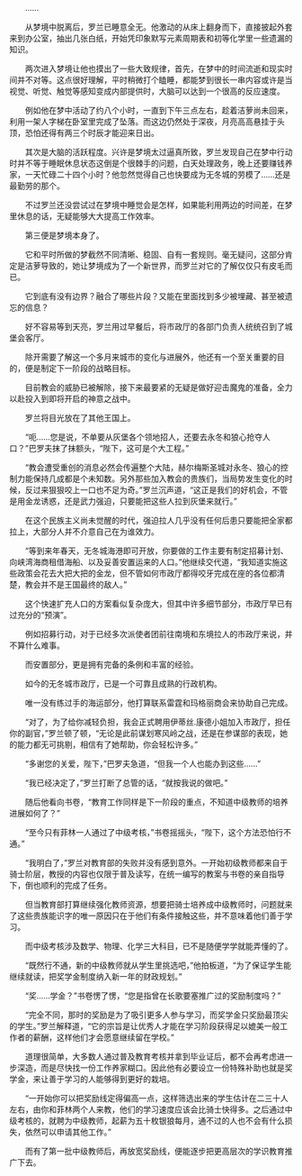 　　……

　　从梦境中脱离后，罗兰已睡意全无。他激动的从床上翻身而下，直接披起外套来到办公室，抽出几张白纸，开始凭印象默写元素周期表和初等化学里一些遗漏的知识。

　　两次进入梦境让他也摸出了一些大致规律，首先，在梦中的时间流逝和现实时间并不对等。这点很好理解，平时稍微打个瞌睡，都能梦到很长一串内容或许是当视觉、听觉、触觉等感知变成内部提供时，大脑可以达到一个很高的反应速度。

　　例如他在梦中活动了约八个小时，一直到下午三点左右，趁着洁萝尚未回来，利用一架人字梯在卧室里完成了坠落。而这边仍然处于深夜，月亮高高悬挂于头顶，恐怕还得有两三个时辰才能迎来日出。

　　其次是大脑的活跃程度。兴许是梦境太过逼真所致，罗兰发现自己在梦中行动时并不等于睡眠休息状态这倒是个很棘手的问题，白天处理政务，晚上还要赚钱养家，一天忙碌二十四个小时？他忽然觉得自己也快要成为无冬城的劳模了……还是最勤劳的那个。

　　不过罗兰还没尝试过在梦境中睡觉会是怎样，如果能利用两边的时间差，在梦里休息的话，无疑能够大大提高工作效率。

　　第三便是梦境本身了。

　　它和平时所做的梦截然不同清晰、稳固、自有一套规则。毫无疑问，这部分肯定是洁萝导致的，她让梦境成为了一个新世界，而罗兰对它的了解仅仅只有皮毛而已。

　　它到底有没有边界？融合了哪些片段？又能在里面找到多少被埋藏、甚至被遗忘的信息？

　　好不容易等到天亮，罗兰用过早餐后，将市政厅的各部门负责人统统召到了城堡会客厅。

　　除开需要了解这一个多月来城市的变化与进展外，他还有一个至关重要的目的，便是制定下一阶段的战略目标。

　　目前教会的威胁已被解除，接下来最要紧的无疑是做好迎击魔鬼的准备，全力以赴投入到即将开启的神意之战中。

　　罗兰将目光放在了其他王国上。

　　“呃……您是说，不单要从灰堡各个领地招人，还要去永冬和狼心抢夺人口？”巴罗夫抹了抹额头，“陛下，这可是个大工程。”

　　“教会遭受重创的消息必然会传遍整个大陆，赫尔梅斯圣城对永冬、狼心的控制力能保持几成都是个未知数。另外那些加入教会的贵族们，当局势发生变化的时候，反过来狠狠咬上一口也不足为奇。”罗兰沉声道，“这正是我们的好机会，不管是用金龙诱惑，还是武力强迫，只要能把这些人拉到灰堡来就行。”

　　在这个民族主义尚未觉醒的时代，强迫拉人几乎没有任何后患只要能把全家都拉上，大部分人并不介意自己在为谁效力。

　　“等到来年春天，无冬城海港即可开放，你要做的工作主要有制定招募计划、向峡湾海商租借海船、以及妥善安置运来的人口。”他继续交代道，“我知道实施这些政策会花去大把大把的金龙，但不管如何市政厅都得咬牙完成在座的各位都清楚，教会并不是王国最终的敌人。”

　　这个快速扩充人口的方案看似复杂庞大，但其中许多细节部分，市政厅早已有过充分的“预演”。

　　例如招募行动，对于已经多次派使者团前往南境和东境拉人的市政厅来说，并不算什么难事。

　　而安置部分，更是拥有完备的条例和丰富的经验。

　　如今的无冬城市政厅，已是一个可靠且成熟的行政机构。

　　唯一没有练过手的海运部分，他打算联系雷霆和玛格丽商会来协助自己完成。

　　“对了，为了给你减轻负担，我会正式聘用伊蒂丝.康德小姐加入市政厅，担任你的副官，”罗兰顿了顿，“无论是此前谋划寒风岭之战，还是在参谋部的表现，她的能力都无可挑剔，相信有了她帮助，你会轻松许多。”

　　“多谢您的关爱，陛下，”巴罗夫急道，“但我一个人也能办到这些……”

　　“我已经决定了，”罗兰打断了总管的话，“就按我说的做吧。”

　　随后他看向书卷，“教育工作同样是下一阶段的重点，不知道中级教师的培养进展如何了？”

　　“至今只有菲林一人通过了中级考核，”书卷摇摇头，“陛下，这个方法恐怕行不通。”

　　“我明白了，”罗兰对教育部的失败并没有感到意外。一开始初级教师都来自于骑士阶层，教授的内容也仅限于普及读写，在统一编写的教案与书卷的亲自指导下，倒也顺利的完成了任务。

　　但当教育部打算继续强化教师资源，想要把骑士培养成中级教师时，问题就来了这些贵族能识字的唯一原因只在于他们有条件接触这些，并不意味着他们善于学习。

　　而中级考核涉及数学、物理、化学三大科目，已不是随便学学就能弄懂的了。

　　“既然行不通，新的中级教师就从学生里挑选吧，”他拍板道，“为了保证学生能继续就读，把奖学金制度纳入新一年的财政规划。”

　　“奖……学金？”书卷愣了愣，“您是指曾在长歌要塞推广过的奖励制度吗？”

　　“完全不同，那时的奖励是为了吸引更多人参与学习，而奖学金只奖励最顶尖的学生。”罗兰解释道，“它的宗旨是让优秀人才能在学习阶段获得足以媲美一般工作者的薪酬，这样他们才会愿意继续留在学校。”

　　道理很简单，大多数人通过普及教育考核并拿到毕业证后，都不会再考虑进一步深造，而是尽快找一份工作养家糊口。因此他有必要设立一份特殊补助也就是奖学金，来让善于学习的人能够得到更好的栽培。

　　“一开始你可以把奖励线定得偏高一点，这样筛选出来的学生估计在二三十人左右，由你和菲林两个人来教，他们的学习速度应该会比骑士快得多。之后通过中级考核的，就聘为中级教师，起薪为五十枚银狼每月，通不过的人也不会有什么损失，依然可以申请其他工作。”

　　而有了第一批中级教师后，再放宽奖励线，便能逐步把更高层次的学识教育推广下去。
